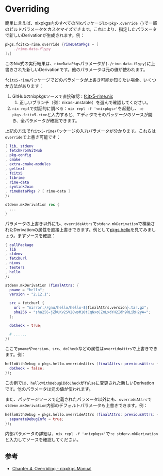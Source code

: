 # Overriding

簡単に言えば、nixpkgs内のすべてのNixパッケージは`<pkg>.override {}`で一部のビルドパラメータをカスタマイズできます。これにより、指定したパラメータで新しいDerivationが生成されます。例：

```nix
pkgs.fcitx5-rime.override {rimeDataPkgs = [
    ./rime-data-flypy
];}
```

このNix式の実行結果は、`rimeDataPkgs`パラメータが`[./rime-data-flypy]`に上書きされた新しいDerivationです。他のパラメータは元の値が使われます。

`fcitx5-rime`パッケージでどのパラメータが上書き可能か知りたい場合、いくつか方法があります：

1. GitHubのnixpkgsソースで直接確認：[fcitx5-rime.nix](https://github.com/NixOS/nixpkgs/blob/e4246ae1e7f78b7087dce9c9da10d28d3725025f/pkgs/tools/inputmethods/fcitx5/fcitx5-rime.nix)
   1. 正しいブランチ（例：nixos-unstable）を選んで確認してください。
2. `nix repl`で対話的に調べる：`nix repl -f '<nixpkgs>'`を起動し、`:e pkgs.fcitx5-rime`と入力すると、エディタでそのパッケージのソースが開き、全パラメータが確認できます。

上記の方法で`fcitx5-rime`パッケージの入力パラメータが分かります。これらは`override`で上書き可能です：

```nix
{ lib, stdenv
, fetchFromGitHub
, pkg-config
, cmake
, extra-cmake-modules
, gettext
, fcitx5
, librime
, rime-data
, symlinkJoin
, rimeDataPkgs ? [ rime-data ]
}:

stdenv.mkDerivation rec {
  ...
}
```

パラメータの上書き以外にも、`overrideAttrs`で`stdenv.mkDerivation`で構築されたDerivationの属性を直接上書きできます。例として[pkgs.hello](https://github.com/NixOS/nixpkgs/blob/nixos-23.05/pkgs/applications/misc/hello/default.nix)を見てみましょう。まずソースを確認：

```nix
{ callPackage
, lib
, stdenv
, fetchurl
, nixos
, testers
, hello
}:

stdenv.mkDerivation (finalAttrs: {
  pname = "hello";
  version = "2.12.1";

  src = fetchurl {
    url = "mirror://gnu/hello/hello-${finalAttrs.version}.tar.gz";
    sha256 = "sha256-jZkUKv2SV28wsM18tCqNxoCZmLxdYH2Idh9RLibH2yA=";
  };

  doCheck = true;

  # ......
})
```

ここで`pname`や`version`、`src`、`doCheck`などの属性は`overrideAttrs`で上書きできます。例：

```nix
helloWithDebug = pkgs.hello.overrideAttrs (finalAttrs: previousAttrs: {
  doCheck = false;
});
```

この例では、`helloWithDebug`は`doCheck`が`false`に変更された新しいDerivationです。他のパラメータは元の値が使われます。

また、パッケージソースで定義されたパラメータ以外にも、`overrideAttrs`で`stdenv.mkDerivation`内部のデフォルトパラメータも上書きできます。例：

```nix
helloWithDebug = pkgs.hello.overrideAttrs (finalAttrs: previousAttrs: {
  separateDebugInfo = true;
});
```

内部パラメータの詳細は、`nix repl -f '<nixpkgs>'`で`:e stdenv.mkDerivation`と入力してソースを確認してください。

## 参考

- [Chapter 4. Overriding - nixpkgs Manual](https://nixos.org/manual/nixpkgs/stable/#chap-overrides)
